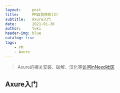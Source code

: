 ```yaml
---
layout:     post
title:      PM自我修炼(2)
subtitle:   Axure入门
date:       2021-01-30
author:     Yuki
header-img: blue
catalog: true
tags:
    - PM
    - Axure
---
```


> Axure的相关安装、破解、汉化等[访问inNeed社区](https://www.inneed.club/resources/detail/y6vb408gnr)

## Axure入门

